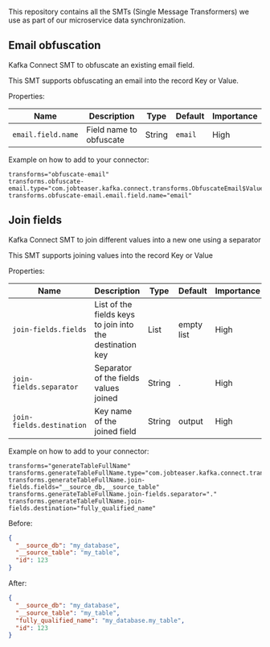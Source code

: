 This repository contains all the SMTs (Single Message Transformers) we use as part of our microservice data synchronization.

## Email obfuscation

Kafka Connect SMT to obfuscate an existing email field.

This SMT supports obfuscating an email into the record Key or Value.

Properties:

| Name               | Description             | Type   | Default | Importance |
|--------------------|-------------------------|--------|---------|------------|
| `email.field.name` | Field name to obfuscate | String | `email` | High       |


Example on how to add to your connector:
```
transforms="obfuscate-email"
transforms.obfuscate-email.type="com.jobteaser.kafka.connect.transforms.ObfuscateEmail$Value"
transforms.obfuscate-email.email.field.name="email"
```

## Join fields

Kafka Connect SMT to join different values into a new one using a separator

This SMT supports joining values into the record Key or Value

Properties:

| Name                      | Description                                              | Type   | Default    | Importance |
|---------------------------|----------------------------------------------------------|--------|------------|------------|
| `join-fields.fields`      | List of the fields keys to join into the destination key | List   | empty list | High       |
| `join-fields.separator`   | Separator of the fields values joined                    | String | .          | High       |
| `join-fields.destination` | Key name of the joined field                             | String | output     | High       |


Example on how to add to your connector:
```
transforms="generateTableFullName"
transforms.generateTableFullName.type="com.jobteaser.kafka.connect.transforms.JoinFields$Value"
transforms.generateTableFullName.join-fields.fields="__source_db,__source_table"
transforms.generateTableFullName.join-fields.separator="."
transforms.generateTableFullName.join-fields.destination="fully_qualified_name"
```

Before:
```json
{
  "__source_db": "my_database", 
  "__source_table": "my_table", 
  "id": 123
}
```

After:
```json
{
  "__source_db": "my_database", 
  "__source_table": "my_table", 
  "fully_qualified_name": "my_database.my_table", 
  "id": 123
}
```
